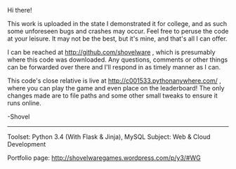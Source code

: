 Hi there!

This work is uploaded in the state I demonstrated it for college, and as such some unforeseen bugs and crashes may occur. Feel free to peruse the code at your leisure. It may not be the best, but it's mine, and that's all I can offer.

I can be reached at http://github.com/shovelware , which is presumably where this code was downloaded. Any questions, comments or other things can be forwarded over there and I'll respond in as timely manner as I can.

This code's close relative is live at  http://c001533.pythonanywhere.com/ , where you can play the game and even place on the leaderboard! The only changes made are to file paths and some other small tweaks to ensure it runs online.

-Shovel

---
Toolset: Python 3.4 (With Flask & Jinja), MySQL
Subject: Web & Cloud Development

Portfolio page: http://shovelwaregames.wordpress.com/p/y3/#WG
